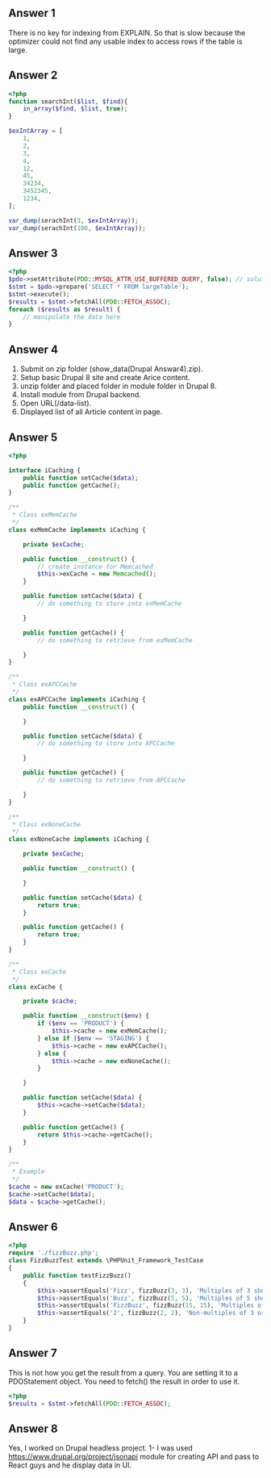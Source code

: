 ## Answer 1
There is no key for indexing from EXPLAIN.
So that is slow because the optimizer could not find any usable index to access rows if the table is large.


## Answer 2
```php
<?php
function searchInt($list, $find){
    in_array($find, $list, true);
}

$exIntArray = [
    1,
    2,
    3,
    4,
    12,
    45,
    34234,
    3452345,
    1234,
];

var_dump(serachInt(3, $exIntArray));
var_dump(serachInt(100, $exIntArray));
```

## Answer 3
```php
<?php
$pdo->setAttribute(PDO::MYSQL_ATTR_USE_BUFFERED_QUERY, false); // solution
$stmt = $pdo->prepare('SELECT * FROM largeTable');
$stmt->execute();
$results = $stmt->fetchAll(PDO::FETCH_ASSOC);
foreach ($results as $result) {
    // manipulate the data here
}
```
## Answer 4
1. Submit on zip folder (show_data(Drupal Answar4).zip).
2. Setup basic Drupal 8 site and create Arice content.
3. unzip folder and placed folder in module folder in Drupal 8.
4. Install module from Drupal backend. 
5. Open URL(<BasePath>/data-list).
6. Displayed list of all Article content in page. 


## Answer 5

```php
<?php

interface iCaching {
    public function setCache($data);
    public function getCache();
}

/**
 * Class exMemCache
 */
class exMemCache implements iCaching {

    private $exCache;

    public function __construct() {
        // create instance for Memcached
        $this->exCache = new Memcached();
    }

    public function setCache($data) {
        // do something to store into exMemCache

    }

    public function getCache() {
        // do something to retrieve from exMemCache

    }
}

/**
 * Class exAPCCache
 */
class exAPCCache implements iCaching {
    public function __construct() {

    }

    public function setCache($data) {
        // do something to store into APCCache

    }

    public function getCache() {
        // do something to retrieve from APCCache

    }
}

/**
 * Class exNoneCache
 */
class exNoneCache implements iCaching {

    private $exCache;

    public function __construct() {

    }

    public function setCache($data) {
        return true;
    }

    public function getCache() {
        return true;
    }
}

/**
 * Class exCache
 */
class exCache {

    private $cache;

    public function __construct($env) {
        if ($env == 'PRODUCT') {
            $this->cache = new exMemCache();
        } else if ($env == 'STAGING') {
            $this->cache = new exAPCCache();
        } else {
            $this->cache = new exNoneCache();
        }

    }

    public function setCache($data) {
        $this->cache->setCache($data);
    }

    public function getCache() {
        return $this->cache->getCache();
    }
}

/**
 * Example
 */
$cache = new exCache('PRODUCT');
$cache->setCache($data);
$data = $cache->getCache();
```

## Answer 6
```php
<?php
require './fizzBuzz.php';
class FizzBuzzTest extends \PHPUnit_Framework_TestCase
{
    public function testFizzBuzz()
    {
        $this->assertEquals('Fizz', fizzBuzz(3, 3), 'Multiples of 3 should return Fizz');
        $this->assertEquals('Buzz', fizzBuzz(5, 5), 'Multiples of 5 should return Buzz');
        $this->assertEquals('FizzBuzz', fizzBuzz(15, 15), 'Multiples of 3 and 5 should return FizzBuzz');
        $this->assertEquals('2', fizzBuzz(2, 2), 'Non-multiples of 3 or 5 should return input');
    }
}
```

## Answer 7

This is not how you get the result from a query. You are setting it to a PDOStatement object. You need to fetch() the result in order to use it.
```php
<?php
$results = $stmt->fetchAll(PDO::FETCH_ASSOC);
```
## Answer 8

Yes, I worked on Drupal headless project.
1- I was used https://www.drupal.org/project/jsonapi module for creating API and pass to React guys and he display data in UI.
